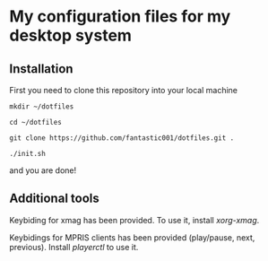 
My configuration files for my desktop system 
============================================

Installation
------------

First you need to clone this repository into your local machine 

`mkdir ~/dotfiles`

`cd ~/dotfiles`

`git clone https://github.com/fantastic001/dotfiles.git .`

`./init.sh`

and you are done!


Additional tools
------------

Keybiding for xmag has been provided. To use it, install _xorg-xmag_.

Keybidings for MPRIS clients has been provided (play/pause, next, previous). Install _playerctl_ to use it. 

